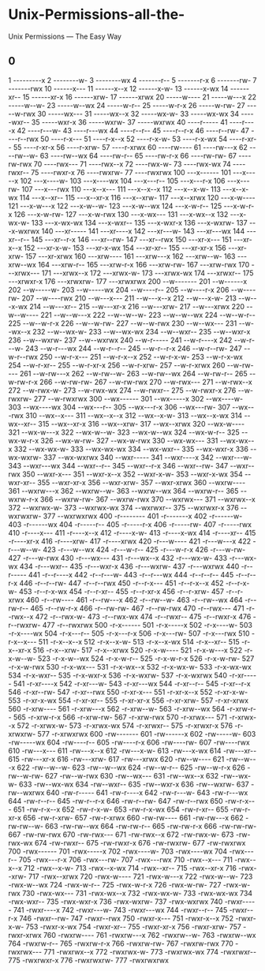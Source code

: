 # Unix-Permissions-all-the-
Unix Permissions — The Easy Way

0
----------
1
---------x
2
--------w-
3
--------wx
4
-------r--
5
-------r-x
6
-------rw-
7
-------rwx
10
------x---
11
------x--x
12
------x-w-
13
------x-wx
14
------xr--
15
------xr-x
16
------xrw-
17
------xrwx
20
-----w----
21
-----w---x
22
-----w--w-
23
-----w--wx
24
-----w-r--
25
-----w-r-x
26
-----w-rw-
27
-----w-rwx
30
-----wx---
31
-----wx--x
32
-----wx-w-
33
-----wx-wx
34
-----wxr--
35
-----wxr-x
36
-----wxrw-
37
-----wxrwx
40
----r-----
41
----r----x
42
----r---w-
43
----r---wx
44
----r--r--
45
----r--r-x
46
----r--rw-
47
----r--rwx
50
----r-x---
51
----r-x--x
52
----r-x-w-
53
----r-x-wx
54
----r-xr--
55
----r-xr-x
56
----r-xrw-
57
----r-xrwx
60
----rw----
61
----rw---x
62
----rw--w-
63
----rw--wx
64
----rw-r--
65
----rw-r-x
66
----rw-rw-
67
----rw-rwx
70
----rwx---
71
----rwx--x
72
----rwx-w-
73
----rwx-wx
74
----rwxr--
75
----rwxr-x
76
----rwxrw-
77
----rwxrwx
100
---x------
101
---x-----x
102
---x----w-
103
---x----wx
104
---x---r--
105
---x---r-x
106
---x---rw-
107
---x---rwx
110
---x--x---
111
---x--x--x
112
---x--x-w-
113
---x--x-wx
114
---x--xr--
115
---x--xr-x
116
---x--xrw-
117
---x--xrwx
120
---x-w----
121
---x-w---x
122
---x-w--w-
123
---x-w--wx
124
---x-w-r--
125
---x-w-r-x
126
---x-w-rw-
127
---x-w-rwx
130
---x-wx---
131
---x-wx--x
132
---x-wx-w-
133
---x-wx-wx
134
---x-wxr--
135
---x-wxr-x
136
---x-wxrw-
137
---x-wxrwx
140
---xr-----
141
---xr----x
142
---xr---w-
143
---xr---wx
144
---xr--r--
145
---xr--r-x
146
---xr--rw-
147
---xr--rwx
150
---xr-x---
151
---xr-x--x
152
---xr-x-w-
153
---xr-x-wx
154
---xr-xr--
155
---xr-xr-x
156
---xr-xrw-
157
---xr-xrwx
160
---xrw----
161
---xrw---x
162
---xrw--w-
163
---xrw--wx
164
---xrw-r--
165
---xrw-r-x
166
---xrw-rw-
167
---xrw-rwx
170
---xrwx---
171
---xrwx--x
172
---xrwx-w-
173
---xrwx-wx
174
---xrwxr--
175
---xrwxr-x
176
---xrwxrw-
177
---xrwxrwx
200
--w-------
201
--w------x
202
--w-----w-
203
--w-----wx
204
--w----r--
205
--w----r-x
206
--w----rw-
207
--w----rwx
210
--w---x---
211
--w---x--x
212
--w---x-w-
213
--w---x-wx
214
--w---xr--
215
--w---xr-x
216
--w---xrw-
217
--w---xrwx
220
--w--w----
221
--w--w---x
222
--w--w--w-
223
--w--w--wx
224
--w--w-r--
225
--w--w-r-x
226
--w--w-rw-
227
--w--w-rwx
230
--w--wx---
231
--w--wx--x
232
--w--wx-w-
233
--w--wx-wx
234
--w--wxr--
235
--w--wxr-x
236
--w--wxrw-
237
--w--wxrwx
240
--w-r-----
241
--w-r----x
242
--w-r---w-
243
--w-r---wx
244
--w-r--r--
245
--w-r--r-x
246
--w-r--rw-
247
--w-r--rwx
250
--w-r-x---
251
--w-r-x--x
252
--w-r-x-w-
253
--w-r-x-wx
254
--w-r-xr--
255
--w-r-xr-x
256
--w-r-xrw-
257
--w-r-xrwx
260
--w-rw----
261
--w-rw---x
262
--w-rw--w-
263
--w-rw--wx
264
--w-rw-r--
265
--w-rw-r-x
266
--w-rw-rw-
267
--w-rw-rwx
270
--w-rwx---
271
--w-rwx--x
272
--w-rwx-w-
273
--w-rwx-wx
274
--w-rwxr--
275
--w-rwxr-x
276
--w-rwxrw-
277
--w-rwxrwx
300
--wx------
301
--wx-----x
302
--wx----w-
303
--wx----wx
304
--wx---r--
305
--wx---r-x
306
--wx---rw-
307
--wx---rwx
310
--wx--x---
311
--wx--x--x
312
--wx--x-w-
313
--wx--x-wx
314
--wx--xr--
315
--wx--xr-x
316
--wx--xrw-
317
--wx--xrwx
320
--wx-w----
321
--wx-w---x
322
--wx-w--w-
323
--wx-w--wx
324
--wx-w-r--
325
--wx-w-r-x
326
--wx-w-rw-
327
--wx-w-rwx
330
--wx-wx---
331
--wx-wx--x
332
--wx-wx-w-
333
--wx-wx-wx
334
--wx-wxr--
335
--wx-wxr-x
336
--wx-wxrw-
337
--wx-wxrwx
340
--wxr-----
341
--wxr----x
342
--wxr---w-
343
--wxr---wx
344
--wxr--r--
345
--wxr--r-x
346
--wxr--rw-
347
--wxr--rwx
350
--wxr-x---
351
--wxr-x--x
352
--wxr-x-w-
353
--wxr-x-wx
354
--wxr-xr--
355
--wxr-xr-x
356
--wxr-xrw-
357
--wxr-xrwx
360
--wxrw----
361
--wxrw---x
362
--wxrw--w-
363
--wxrw--wx
364
--wxrw-r--
365
--wxrw-r-x
366
--wxrw-rw-
367
--wxrw-rwx
370
--wxrwx---
371
--wxrwx--x
372
--wxrwx-w-
373
--wxrwx-wx
374
--wxrwxr--
375
--wxrwxr-x
376
--wxrwxrw-
377
--wxrwxrwx
400
-r--------
401
-r-------x
402
-r------w-
403
-r------wx
404
-r-----r--
405
-r-----r-x
406
-r-----rw-
407
-r-----rwx
410
-r----x---
411
-r----x--x
412
-r----x-w-
413
-r----x-wx
414
-r----xr--
415
-r----xr-x
416
-r----xrw-
417
-r----xrwx
420
-r---w----
421
-r---w---x
422
-r---w--w-
423
-r---w--wx
424
-r---w-r--
425
-r---w-r-x
426
-r---w-rw-
427
-r---w-rwx
430
-r---wx---
431
-r---wx--x
432
-r---wx-w-
433
-r---wx-wx
434
-r---wxr--
435
-r---wxr-x
436
-r---wxrw-
437
-r---wxrwx
440
-r--r-----
441
-r--r----x
442
-r--r---w-
443
-r--r---wx
444
-r--r--r--
445
-r--r--r-x
446
-r--r--rw-
447
-r--r--rwx
450
-r--r-x---
451
-r--r-x--x
452
-r--r-x-w-
453
-r--r-x-wx
454
-r--r-xr--
455
-r--r-xr-x
456
-r--r-xrw-
457
-r--r-xrwx
460
-r--rw----
461
-r--rw---x
462
-r--rw--w-
463
-r--rw--wx
464
-r--rw-r--
465
-r--rw-r-x
466
-r--rw-rw-
467
-r--rw-rwx
470
-r--rwx---
471
-r--rwx--x
472
-r--rwx-w-
473
-r--rwx-wx
474
-r--rwxr--
475
-r--rwxr-x
476
-r--rwxrw-
477
-r--rwxrwx
500
-r-x------
501
-r-x-----x
502
-r-x----w-
503
-r-x----wx
504
-r-x---r--
505
-r-x---r-x
506
-r-x---rw-
507
-r-x---rwx
510
-r-x--x---
511
-r-x--x--x
512
-r-x--x-w-
513
-r-x--x-wx
514
-r-x--xr--
515
-r-x--xr-x
516
-r-x--xrw-
517
-r-x--xrwx
520
-r-x-w----
521
-r-x-w---x
522
-r-x-w--w-
523
-r-x-w--wx
524
-r-x-w-r--
525
-r-x-w-r-x
526
-r-x-w-rw-
527
-r-x-w-rwx
530
-r-x-wx---
531
-r-x-wx--x
532
-r-x-wx-w-
533
-r-x-wx-wx
534
-r-x-wxr--
535
-r-x-wxr-x
536
-r-x-wxrw-
537
-r-x-wxrwx
540
-r-xr-----
541
-r-xr----x
542
-r-xr---w-
543
-r-xr---wx
544
-r-xr--r--
545
-r-xr--r-x
546
-r-xr--rw-
547
-r-xr--rwx
550
-r-xr-x---
551
-r-xr-x--x
552
-r-xr-x-w-
553
-r-xr-x-wx
554
-r-xr-xr--
555
-r-xr-xr-x
556
-r-xr-xrw-
557
-r-xr-xrwx
560
-r-xrw----
561
-r-xrw---x
562
-r-xrw--w-
563
-r-xrw--wx
564
-r-xrw-r--
565
-r-xrw-r-x
566
-r-xrw-rw-
567
-r-xrw-rwx
570
-r-xrwx---
571
-r-xrwx--x
572
-r-xrwx-w-
573
-r-xrwx-wx
574
-r-xrwxr--
575
-r-xrwxr-x
576
-r-xrwxrw-
577
-r-xrwxrwx
600
-rw-------
601
-rw------x
602
-rw-----w-
603
-rw-----wx
604
-rw----r--
605
-rw----r-x
606
-rw----rw-
607
-rw----rwx
610
-rw---x---
611
-rw---x--x
612
-rw---x-w-
613
-rw---x-wx
614
-rw---xr--
615
-rw---xr-x
616
-rw---xrw-
617
-rw---xrwx
620
-rw--w----
621
-rw--w---x
622
-rw--w--w-
623
-rw--w--wx
624
-rw--w-r--
625
-rw--w-r-x
626
-rw--w-rw-
627
-rw--w-rwx
630
-rw--wx---
631
-rw--wx--x
632
-rw--wx-w-
633
-rw--wx-wx
634
-rw--wxr--
635
-rw--wxr-x
636
-rw--wxrw-
637
-rw--wxrwx
640
-rw-r-----
641
-rw-r----x
642
-rw-r---w-
643
-rw-r---wx
644
-rw-r--r--
645
-rw-r--r-x
646
-rw-r--rw-
647
-rw-r--rwx
650
-rw-r-x---
651
-rw-r-x--x
652
-rw-r-x-w-
653
-rw-r-x-wx
654
-rw-r-xr--
655
-rw-r-xr-x
656
-rw-r-xrw-
657
-rw-r-xrwx
660
-rw-rw----
661
-rw-rw---x
662
-rw-rw--w-
663
-rw-rw--wx
664
-rw-rw-r--
665
-rw-rw-r-x
666
-rw-rw-rw-
667
-rw-rw-rwx
670
-rw-rwx---
671
-rw-rwx--x
672
-rw-rwx-w-
673
-rw-rwx-wx
674
-rw-rwxr--
675
-rw-rwxr-x
676
-rw-rwxrw-
677
-rw-rwxrwx
700
-rwx------
701
-rwx-----x
702
-rwx----w-
703
-rwx----wx
704
-rwx---r--
705
-rwx---r-x
706
-rwx---rw-
707
-rwx---rwx
710
-rwx--x---
711
-rwx--x--x
712
-rwx--x-w-
713
-rwx--x-wx
714
-rwx--xr--
715
-rwx--xr-x
716
-rwx--xrw-
717
-rwx--xrwx
720
-rwx-w----
721
-rwx-w---x
722
-rwx-w--w-
723
-rwx-w--wx
724
-rwx-w-r--
725
-rwx-w-r-x
726
-rwx-w-rw-
727
-rwx-w-rwx
730
-rwx-wx---
731
-rwx-wx--x
732
-rwx-wx-w-
733
-rwx-wx-wx
734
-rwx-wxr--
735
-rwx-wxr-x
736
-rwx-wxrw-
737
-rwx-wxrwx
740
-rwxr-----
741
-rwxr----x
742
-rwxr---w-
743
-rwxr---wx
744
-rwxr--r--
745
-rwxr--r-x
746
-rwxr--rw-
747
-rwxr--rwx
750
-rwxr-x---
751
-rwxr-x--x
752
-rwxr-x-w-
753
-rwxr-x-wx
754
-rwxr-xr--
755
-rwxr-xr-x
756
-rwxr-xrw-
757
-rwxr-xrwx
760
-rwxrw----
761
-rwxrw---x
762
-rwxrw--w-
763
-rwxrw--wx
764
-rwxrw-r--
765
-rwxrw-r-x
766
-rwxrw-rw-
767
-rwxrw-rwx
770
-rwxrwx---
771
-rwxrwx--x
772
-rwxrwx-w-
773
-rwxrwx-wx
774
-rwxrwxr--
775
-rwxrwxr-x
776
-rwxrwxrw-
777
-rwxrwxrwx
